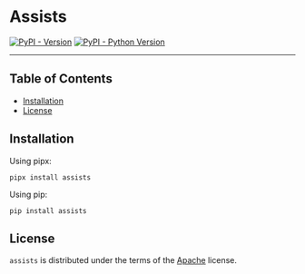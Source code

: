 # Assists

[![PyPI - Version](https://img.shields.io/pypi/v/assists.svg)](https://pypi.org/project/assists)
[![PyPI - Python Version](https://img.shields.io/pypi/pyversions/assists.svg)](https://pypi.org/project/assists)

-----

## Table of Contents

- [Installation](#installation)
- [License](#license)

## Installation

Using pipx:

```console
pipx install assists
```

Using pip:

```console
pip install assists
```

## License

`assists` is distributed under the terms of the [Apache](https://github.com/phillipsj/assists/blob/main/LICENSE.txt) license.
